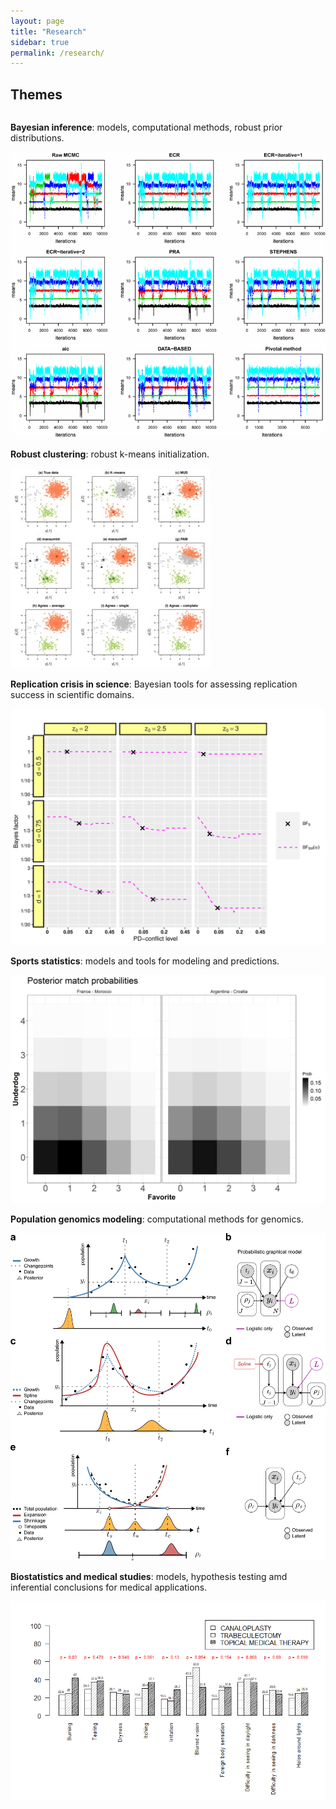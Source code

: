 ```yaml
---
layout: page
title: "Research"
sidebar: true
permalink: /research/
---
```


## Themes 

<div class="two-columns">
  <div class="column">
     <p>
     <strong>Bayesian inference</strong>: models, computational methods, robust prior distributions.
    </p>
  </div>
  <div class="column">
    <img src="/ls.png" alt="bayesian" class="image-uniform">
  </div>
</div>


<div class="two-columns">
  <div class="column">
     <p>
     <strong>Robust clustering</strong>: robust k-means initialization.
    </p>
  </div>
<div class="column">
    <img src="/cl.jpg" alt="clustering" class="image-uniform">
  </div>
</div>


<div class="two-columns">
  <div class="column">
     <p>
     <strong>Replication crisis in science</strong>: Bayesian tools for assessing replication success in scientific domains.
    </p>
  </div>
<div class="column">
    <img src="/rs.png" alt="replication" class="image-uniform">
  </div>
</div>

<div class="two-columns">
  <div class="column">
     <p>
     <strong>Sports statistics</strong>: models and tools for modeling and predictions.
    </p>
  </div>
<div class="column">
    <img src="/football.png" alt="football" class="image-uniform">
  </div>
</div>

<div class="two-columns">
  <div class="column">
     <p>
     <strong>Population genomics modeling</strong>: computational methods for genomics.
    </p>
  </div>
<div class="column">
    <img src="/bipod.png" alt="bipod" class="image-uniform">
  </div>
</div>


<div class="two-columns">
  <div class="column">
     <p>
     <strong>Biostatistics and medical studies</strong>: models, hypothesis testing amd inferential conclusions for medical applications.
    </p>
  </div>
<div class="column">
    <img src="/barplot.png" alt="barplot" class="image-uniform">
  </div>
</div>

